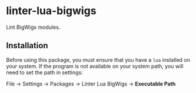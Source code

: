 # linter-lua-bigwigs

Lint BigWigs modules.

## Installation

Before using this package, you must ensure that you have a `lua` installed on
your system. If the program is not available on your system path, you will need
to set the path in settings:

File -> Settings -> Packages -> Linter Lua BigWigs -> **Executable Path**
